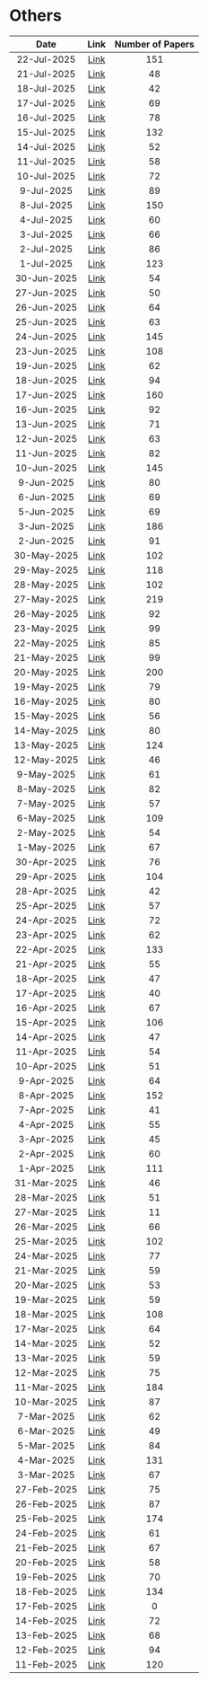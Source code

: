 # Others

| Date | Link | Number of Papers |
|:----:|:----:|:----------------:|
| 22-Jul-2025 | [Link](https://github.com/KJaebye/EmbodiedAI-Robotics-arXiv-Daily-Reporter/blob/main/22-Jul-2025/topic/Others_related_papers.md) | 151 |
| 21-Jul-2025 | [Link](https://github.com/KJaebye/EmbodiedAI-Robotics-arXiv-Daily-Reporter/blob/main/21-Jul-2025/topic/Others_related_papers.md) | 48 |
| 18-Jul-2025 | [Link](https://github.com/KJaebye/EmbodiedAI-Robotics-arXiv-Daily-Reporter/blob/main/18-Jul-2025/topic/Others_related_papers.md) | 42 |
| 17-Jul-2025 | [Link](https://github.com/KJaebye/EmbodiedAI-Robotics-arXiv-Daily-Reporter/blob/main/17-Jul-2025/topic/Others_related_papers.md) | 69 |
| 16-Jul-2025 | [Link](https://github.com/KJaebye/EmbodiedAI-Robotics-arXiv-Daily-Reporter/blob/main/16-Jul-2025/topic/Others_related_papers.md) | 78 |
| 15-Jul-2025 | [Link](https://github.com/KJaebye/EmbodiedAI-Robotics-arXiv-Daily-Reporter/blob/main/15-Jul-2025/topic/Others_related_papers.md) | 132 |
| 14-Jul-2025 | [Link](https://github.com/KJaebye/EmbodiedAI-Robotics-arXiv-Daily-Reporter/blob/main/14-Jul-2025/topic/Others_related_papers.md) | 52 |
| 11-Jul-2025 | [Link](https://github.com/KJaebye/EmbodiedAI-Robotics-arXiv-Daily-Reporter/blob/main/11-Jul-2025/topic/Others_related_papers.md) | 58 |
| 10-Jul-2025 | [Link](https://github.com/KJaebye/EmbodiedAI-Robotics-arXiv-Daily-Reporter/blob/main/10-Jul-2025/topic/Others_related_papers.md) | 72 |
| 9-Jul-2025 | [Link](https://github.com/KJaebye/EmbodiedAI-Robotics-arXiv-Daily-Reporter/blob/main/9-Jul-2025/topic/Others_related_papers.md) | 89 |
| 8-Jul-2025 | [Link](https://github.com/KJaebye/EmbodiedAI-Robotics-arXiv-Daily-Reporter/blob/main/8-Jul-2025/topic/Others_related_papers.md) | 150 |
| 4-Jul-2025 | [Link](https://github.com/KJaebye/EmbodiedAI-Robotics-arXiv-Daily-Reporter/blob/main/4-Jul-2025/topic/Others_related_papers.md) | 60 |
| 3-Jul-2025 | [Link](https://github.com/KJaebye/EmbodiedAI-Robotics-arXiv-Daily-Reporter/blob/main/3-Jul-2025/topic/Others_related_papers.md) | 66 |
| 2-Jul-2025 | [Link](https://github.com/KJaebye/EmbodiedAI-Robotics-arXiv-Daily-Reporter/blob/main/2-Jul-2025/topic/Others_related_papers.md) | 86 |
| 1-Jul-2025 | [Link](https://github.com/KJaebye/EmbodiedAI-Robotics-arXiv-Daily-Reporter/blob/main/1-Jul-2025/topic/Others_related_papers.md) | 123 |
| 30-Jun-2025 | [Link](https://github.com/KJaebye/EmbodiedAI-Robotics-arXiv-Daily-Reporter/blob/main/30-Jun-2025/topic/Others_related_papers.md) | 54 |
| 27-Jun-2025 | [Link](https://github.com/KJaebye/EmbodiedAI-Robotics-arXiv-Daily-Reporter/blob/main/27-Jun-2025/topic/Others_related_papers.md) | 50 |
| 26-Jun-2025 | [Link](https://github.com/KJaebye/EmbodiedAI-Robotics-arXiv-Daily-Reporter/blob/main/26-Jun-2025/topic/Others_related_papers.md) | 64 |
| 25-Jun-2025 | [Link](https://github.com/KJaebye/EmbodiedAI-Robotics-arXiv-Daily-Reporter/blob/main/25-Jun-2025/topic/Others_related_papers.md) | 63 |
| 24-Jun-2025 | [Link](https://github.com/KJaebye/EmbodiedAI-Robotics-arXiv-Daily-Reporter/blob/main/24-Jun-2025/topic/Others_related_papers.md) | 145 |
| 23-Jun-2025 | [Link](https://github.com/KJaebye/EmbodiedAI-Robotics-arXiv-Daily-Reporter/blob/main/23-Jun-2025/topic/Others_related_papers.md) | 108 |
| 19-Jun-2025 | [Link](https://github.com/KJaebye/EmbodiedAI-Robotics-arXiv-Daily-Reporter/blob/main/19-Jun-2025/topic/Others_related_papers.md) | 62 |
| 18-Jun-2025 | [Link](https://github.com/KJaebye/EmbodiedAI-Robotics-arXiv-Daily-Reporter/blob/main/18-Jun-2025/topic/Others_related_papers.md) | 94 |
| 17-Jun-2025 | [Link](https://github.com/KJaebye/EmbodiedAI-Robotics-arXiv-Daily-Reporter/blob/main/17-Jun-2025/topic/Others_related_papers.md) | 160 |
| 16-Jun-2025 | [Link](https://github.com/KJaebye/EmbodiedAI-Robotics-arXiv-Daily-Reporter/blob/main/16-Jun-2025/topic/Others_related_papers.md) | 92 |
| 13-Jun-2025 | [Link](https://github.com/KJaebye/EmbodiedAI-Robotics-arXiv-Daily-Reporter/blob/main/13-Jun-2025/topic/Others_related_papers.md) | 71 |
| 12-Jun-2025 | [Link](https://github.com/KJaebye/EmbodiedAI-Robotics-arXiv-Daily-Reporter/blob/main/12-Jun-2025/topic/Others_related_papers.md) | 63 |
| 11-Jun-2025 | [Link](https://github.com/KJaebye/EmbodiedAI-Robotics-arXiv-Daily-Reporter/blob/main/11-Jun-2025/topic/Others_related_papers.md) | 82 |
| 10-Jun-2025 | [Link](https://github.com/KJaebye/EmbodiedAI-Robotics-arXiv-Daily-Reporter/blob/main/10-Jun-2025/topic/Others_related_papers.md) | 145 |
| 9-Jun-2025 | [Link](https://github.com/KJaebye/EmbodiedAI-Robotics-arXiv-Daily-Reporter/blob/main/9-Jun-2025/topic/Others_related_papers.md) | 80 |
| 6-Jun-2025 | [Link](https://github.com/KJaebye/EmbodiedAI-Robotics-arXiv-Daily-Reporter/blob/main/6-Jun-2025/topic/Others_related_papers.md) | 69 |
| 5-Jun-2025 | [Link](https://github.com/KJaebye/EmbodiedAI-Robotics-arXiv-Daily-Reporter/blob/main/5-Jun-2025/topic/Others_related_papers.md) | 69 |
| 3-Jun-2025 | [Link](https://github.com/KJaebye/EmbodiedAI-Robotics-arXiv-Daily-Reporter/blob/main/3-Jun-2025/topic/Others_related_papers.md) | 186 |
| 2-Jun-2025 | [Link](https://github.com/KJaebye/EmbodiedAI-Robotics-arXiv-Daily-Reporter/blob/main/2-Jun-2025/topic/Others_related_papers.md) | 91 |
| 30-May-2025 | [Link](https://github.com/KJaebye/EmbodiedAI-Robotics-arXiv-Daily-Reporter/blob/main/30-May-2025/topic/Others_related_papers.md) | 102 |
| 29-May-2025 | [Link](https://github.com/KJaebye/EmbodiedAI-Robotics-arXiv-Daily-Reporter/blob/main/29-May-2025/topic/Others_related_papers.md) | 118 |
| 28-May-2025 | [Link](https://github.com/KJaebye/EmbodiedAI-Robotics-arXiv-Daily-Reporter/blob/main/28-May-2025/topic/Others_related_papers.md) | 102 |
| 27-May-2025 | [Link](https://github.com/KJaebye/EmbodiedAI-Robotics-arXiv-Daily-Reporter/blob/main/27-May-2025/topic/Others_related_papers.md) | 219 |
| 26-May-2025 | [Link](https://github.com/KJaebye/EmbodiedAI-Robotics-arXiv-Daily-Reporter/blob/main/26-May-2025/topic/Others_related_papers.md) | 92 |
| 23-May-2025 | [Link](https://github.com/KJaebye/EmbodiedAI-Robotics-arXiv-Daily-Reporter/blob/main/23-May-2025/topic/Others_related_papers.md) | 99 |
| 22-May-2025 | [Link](https://github.com/KJaebye/EmbodiedAI-Robotics-arXiv-Daily-Reporter/blob/main/22-May-2025/topic/Others_related_papers.md) | 85 |
| 21-May-2025 | [Link](https://github.com/KJaebye/EmbodiedAI-Robotics-arXiv-Daily-Reporter/blob/main/21-May-2025/topic/Others_related_papers.md) | 99 |
| 20-May-2025 | [Link](https://github.com/KJaebye/EmbodiedAI-Robotics-arXiv-Daily-Reporter/blob/main/20-May-2025/topic/Others_related_papers.md) | 200 |
| 19-May-2025 | [Link](https://github.com/KJaebye/EmbodiedAI-Robotics-arXiv-Daily-Reporter/blob/main/19-May-2025/topic/Others_related_papers.md) | 79 |
| 16-May-2025 | [Link](https://github.com/KJaebye/EmbodiedAI-Robotics-arXiv-Daily-Reporter/blob/main/16-May-2025/topic/Others_related_papers.md) | 80 |
| 15-May-2025 | [Link](https://github.com/KJaebye/EmbodiedAI-Robotics-arXiv-Daily-Reporter/blob/main/15-May-2025/topic/Others_related_papers.md) | 56 |
| 14-May-2025 | [Link](https://github.com/KJaebye/EmbodiedAI-Robotics-arXiv-Daily-Reporter/blob/main/14-May-2025/topic/Others_related_papers.md) | 80 |
| 13-May-2025 | [Link](https://github.com/KJaebye/EmbodiedAI-Robotics-arXiv-Daily-Reporter/blob/main/13-May-2025/topic/Others_related_papers.md) | 124 |
| 12-May-2025 | [Link](https://github.com/KJaebye/EmbodiedAI-Robotics-arXiv-Daily-Reporter/blob/main/12-May-2025/topic/Others_related_papers.md) | 46 |
| 9-May-2025 | [Link](https://github.com/KJaebye/EmbodiedAI-Robotics-arXiv-Daily-Reporter/blob/main/9-May-2025/topic/Others_related_papers.md) | 61 |
| 8-May-2025 | [Link](https://github.com/KJaebye/EmbodiedAI-Robotics-arXiv-Daily-Reporter/blob/main/8-May-2025/topic/Others_related_papers.md) | 82 |
| 7-May-2025 | [Link](https://github.com/KJaebye/EmbodiedAI-Robotics-arXiv-Daily-Reporter/blob/main/7-May-2025/topic/Others_related_papers.md) | 57 |
| 6-May-2025 | [Link](https://github.com/KJaebye/EmbodiedAI-Robotics-arXiv-Daily-Reporter/blob/main/6-May-2025/topic/Others_related_papers.md) | 109 |
| 2-May-2025 | [Link](https://github.com/KJaebye/EmbodiedAI-Robotics-arXiv-Daily-Reporter/blob/main/2-May-2025/topic/Others_related_papers.md) | 54 |
| 1-May-2025 | [Link](https://github.com/KJaebye/EmbodiedAI-Robotics-arXiv-Daily-Reporter/blob/main/1-May-2025/topic/Others_related_papers.md) | 67 |
| 30-Apr-2025 | [Link](https://github.com/KJaebye/EmbodiedAI-Robotics-arXiv-Daily-Reporter/blob/main/30-Apr-2025/topic/Others_related_papers.md) | 76 |
| 29-Apr-2025 | [Link](https://github.com/KJaebye/EmbodiedAI-Robotics-arXiv-Daily-Reporter/blob/main/29-Apr-2025/topic/Others_related_papers.md) | 104 |
| 28-Apr-2025 | [Link](https://github.com/KJaebye/EmbodiedAI-Robotics-arXiv-Daily-Reporter/blob/main/28-Apr-2025/topic/Others_related_papers.md) | 42 |
| 25-Apr-2025 | [Link](https://github.com/KJaebye/EmbodiedAI-Robotics-arXiv-Daily-Reporter/blob/main/25-Apr-2025/topic/Others_related_papers.md) | 57 |
| 24-Apr-2025 | [Link](https://github.com/KJaebye/EmbodiedAI-Robotics-arXiv-Daily-Reporter/blob/main/24-Apr-2025/topic/Others_related_papers.md) | 72 |
| 23-Apr-2025 | [Link](https://github.com/KJaebye/EmbodiedAI-Robotics-arXiv-Daily-Reporter/blob/main/23-Apr-2025/topic/Others_related_papers.md) | 62 |
| 22-Apr-2025 | [Link](https://github.com/KJaebye/EmbodiedAI-Robotics-arXiv-Daily-Reporter/blob/main/22-Apr-2025/topic/Others_related_papers.md) | 133 |
| 21-Apr-2025 | [Link](https://github.com/KJaebye/EmbodiedAI-Robotics-arXiv-Daily-Reporter/blob/main/21-Apr-2025/topic/Others_related_papers.md) | 55 |
| 18-Apr-2025 | [Link](https://github.com/KJaebye/EmbodiedAI-Robotics-arXiv-Daily-Reporter/blob/main/18-Apr-2025/topic/Others_related_papers.md) | 47 |
| 17-Apr-2025 | [Link](https://github.com/KJaebye/EmbodiedAI-Robotics-arXiv-Daily-Reporter/blob/main/17-Apr-2025/topic/Others_related_papers.md) | 40 |
| 16-Apr-2025 | [Link](https://github.com/KJaebye/EmbodiedAI-Robotics-arXiv-Daily-Reporter/blob/main/16-Apr-2025/topic/Others_related_papers.md) | 67 |
| 15-Apr-2025 | [Link](https://github.com/KJaebye/EmbodiedAI-Robotics-arXiv-Daily-Reporter/blob/main/15-Apr-2025/topic/Others_related_papers.md) | 106 |
| 14-Apr-2025 | [Link](https://github.com/KJaebye/EmbodiedAI-Robotics-arXiv-Daily-Reporter/blob/main/14-Apr-2025/topic/Others_related_papers.md) | 47 |
| 11-Apr-2025 | [Link](https://github.com/KJaebye/EmbodiedAI-Robotics-arXiv-Daily-Reporter/blob/main/11-Apr-2025/topic/Others_related_papers.md) | 54 |
| 10-Apr-2025 | [Link](https://github.com/KJaebye/EmbodiedAI-Robotics-arXiv-Daily-Reporter/blob/main/10-Apr-2025/topic/Others_related_papers.md) | 51 |
| 9-Apr-2025 | [Link](https://github.com/KJaebye/EmbodiedAI-Robotics-arXiv-Daily-Reporter/blob/main/9-Apr-2025/topic/Others_related_papers.md) | 64 |
| 8-Apr-2025 | [Link](https://github.com/KJaebye/EmbodiedAI-Robotics-arXiv-Daily-Reporter/blob/main/8-Apr-2025/topic/Others_related_papers.md) | 152 |
| 7-Apr-2025 | [Link](https://github.com/KJaebye/EmbodiedAI-Robotics-arXiv-Daily-Reporter/blob/main/7-Apr-2025/topic/Others_related_papers.md) | 41 |
| 4-Apr-2025 | [Link](https://github.com/KJaebye/EmbodiedAI-Robotics-arXiv-Daily-Reporter/blob/main/4-Apr-2025/topic/Others_related_papers.md) | 55 |
| 3-Apr-2025 | [Link](https://github.com/KJaebye/EmbodiedAI-Robotics-arXiv-Daily-Reporter/blob/main/3-Apr-2025/topic/Others_related_papers.md) | 45 |
| 2-Apr-2025 | [Link](https://github.com/KJaebye/EmbodiedAI-Robotics-arXiv-Daily-Reporter/blob/main/2-Apr-2025/topic/Others_related_papers.md) | 60 |
| 1-Apr-2025 | [Link](https://github.com/KJaebye/EmbodiedAI-Robotics-arXiv-Daily-Reporter/blob/main/1-Apr-2025/topic/Others_related_papers.md) | 111 |
| 31-Mar-2025 | [Link](https://github.com/KJaebye/EmbodiedAI-Robotics-arXiv-Daily-Reporter/blob/main/31-Mar-2025/topic/Others_related_papers.md) | 46 |
| 28-Mar-2025 | [Link](https://github.com/KJaebye/EmbodiedAI-Robotics-arXiv-Daily-Reporter/blob/main/28-Mar-2025/topic/Others_related_papers.md) | 51 |
| 27-Mar-2025 | [Link](https://github.com/KJaebye/EmbodiedAI-Robotics-arXiv-Daily-Reporter/blob/main/27-Mar-2025/topic/Others_related_papers.md) | 11 |
| 26-Mar-2025 | [Link](https://github.com/KJaebye/EmbodiedAI-Robotics-arXiv-Daily-Reporter/blob/main/26-Mar-2025/topic/Others_related_papers.md) | 66 |
| 25-Mar-2025 | [Link](https://github.com/KJaebye/EmbodiedAI-Robotics-arXiv-Daily-Reporter/blob/main/25-Mar-2025/topic/Others_related_papers.md) | 102 |
| 24-Mar-2025 | [Link](https://github.com/KJaebye/EmbodiedAI-Robotics-arXiv-Daily-Reporter/blob/main/24-Mar-2025/topic/Others_related_papers.md) | 77 |
| 21-Mar-2025 | [Link](https://github.com/KJaebye/EmbodiedAI-Robotics-arXiv-Daily-Reporter/blob/main/21-Mar-2025/topic/Others_related_papers.md) | 59 |
| 20-Mar-2025 | [Link](https://github.com/KJaebye/EmbodiedAI-Robotics-arXiv-Daily-Reporter/blob/main/20-Mar-2025/topic/Others_related_papers.md) | 53 |
| 19-Mar-2025 | [Link](https://github.com/KJaebye/EmbodiedAI-Robotics-arXiv-Daily-Reporter/blob/main/19-Mar-2025/topic/Others_related_papers.md) | 59 |
| 18-Mar-2025 | [Link](https://github.com/KJaebye/EmbodiedAI-Robotics-arXiv-Daily-Reporter/blob/main/18-Mar-2025/topic/Others_related_papers.md) | 108 |
| 17-Mar-2025 | [Link](https://github.com/KJaebye/EmbodiedAI-Robotics-arXiv-Daily-Reporter/blob/main/17-Mar-2025/topic/Others_related_papers.md) | 64 |
| 14-Mar-2025 | [Link](https://github.com/KJaebye/EmbodiedAI-Robotics-arXiv-Daily-Reporter/blob/main/14-Mar-2025/topic/Others_related_papers.md) | 52 |
| 13-Mar-2025 | [Link](https://github.com/KJaebye/EmbodiedAI-Robotics-arXiv-Daily-Reporter/blob/main/13-Mar-2025/topic/Others_related_papers.md) | 59 |
| 12-Mar-2025 | [Link](https://github.com/KJaebye/EmbodiedAI-Robotics-arXiv-Daily-Reporter/blob/main/12-Mar-2025/topic/Others_related_papers.md) | 75 |
| 11-Mar-2025 | [Link](https://github.com/KJaebye/EmbodiedAI-Robotics-arXiv-Daily-Reporter/blob/main/11-Mar-2025/topic/Others_related_papers.md) | 184 |
| 10-Mar-2025 | [Link](https://github.com/KJaebye/EmbodiedAI-Robotics-arXiv-Daily-Reporter/blob/main/10-Mar-2025/topic/Others_related_papers.md) | 87 |
| 7-Mar-2025 | [Link](https://github.com/KJaebye/EmbodiedAI-Robotics-arXiv-Daily-Reporter/blob/main/7-Mar-2025/topic/Others_related_papers.md) | 62 |
| 6-Mar-2025 | [Link](https://github.com/KJaebye/EmbodiedAI-Robotics-arXiv-Daily-Reporter/blob/main/6-Mar-2025/topic/Others_related_papers.md) | 49 |
| 5-Mar-2025 | [Link](https://github.com/KJaebye/EmbodiedAI-Robotics-arXiv-Daily-Reporter/blob/main/5-Mar-2025/topic/Others_related_papers.md) | 84 |
| 4-Mar-2025 | [Link](https://github.com/KJaebye/EmbodiedAI-Robotics-arXiv-Daily-Reporter/blob/main/4-Mar-2025/topic/Others_related_papers.md) | 131 |
| 3-Mar-2025 | [Link](https://github.com/KJaebye/EmbodiedAI-Robotics-arXiv-Daily-Reporter/blob/main/3-Mar-2025/topic/Others_related_papers.md) | 67 |
| 27-Feb-2025 | [Link](https://github.com/KJaebye/EmbodiedAI-Robotics-arXiv-Daily-Reporter/blob/main/27-Feb-2025/topic/Others_related_papers.md) | 75 |
| 26-Feb-2025 | [Link](https://github.com/KJaebye/EmbodiedAI-Robotics-arXiv-Daily-Reporter/blob/main/26-Feb-2025/topic/Others_related_papers.md) | 87 |
| 25-Feb-2025 | [Link](https://github.com/KJaebye/EmbodiedAI-Robotics-arXiv-Daily-Reporter/blob/main/25-Feb-2025/topic/Others_related_papers.md) | 174 |
| 24-Feb-2025 | [Link](https://github.com/KJaebye/EmbodiedAI-Robotics-arXiv-Daily-Reporter/blob/main/24-Feb-2025/topic/Others_related_papers.md) | 61 |
| 21-Feb-2025 | [Link](https://github.com/KJaebye/EmbodiedAI-Robotics-arXiv-Daily-Reporter/blob/main/21-Feb-2025/topic/Others_related_papers.md) | 67 |
| 20-Feb-2025 | [Link](https://github.com/KJaebye/EmbodiedAI-Robotics-arXiv-Daily-Reporter/blob/main/20-Feb-2025/topic/Others_related_papers.md) | 58 |
| 19-Feb-2025 | [Link](https://github.com/KJaebye/EmbodiedAI-Robotics-arXiv-Daily-Reporter/blob/main/19-Feb-2025/topic/Others_related_papers.md) | 70 |
| 18-Feb-2025 | [Link](https://github.com/KJaebye/EmbodiedAI-Robotics-arXiv-Daily-Reporter/blob/main/18-Feb-2025/topic/Others_related_papers.md) | 134 |
| 17-Feb-2025 | [Link](https://github.com/KJaebye/EmbodiedAI-Robotics-arXiv-Daily-Reporter/blob/main/17-Feb-2025/topic/Others_related_papers.md) | 0 |
| 14-Feb-2025 | [Link](https://github.com/KJaebye/EmbodiedAI-Robotics-arXiv-Daily-Reporter/blob/main/14-Feb-2025/topic/Others_related_papers.md) | 72 |
| 13-Feb-2025 | [Link](https://github.com/KJaebye/EmbodiedAI-Robotics-arXiv-Daily-Reporter/blob/main/13-Feb-2025/topic/Others_related_papers.md) | 68 |
| 12-Feb-2025 | [Link](https://github.com/KJaebye/EmbodiedAI-Robotics-arXiv-Daily-Reporter/blob/main/12-Feb-2025/topic/Others_related_papers.md) | 94 |
| 11-Feb-2025 | [Link](https://github.com/KJaebye/EmbodiedAI-Robotics-arXiv-Daily-Reporter/blob/main/11-Feb-2025/topic/Others_related_papers.md) | 120 |
